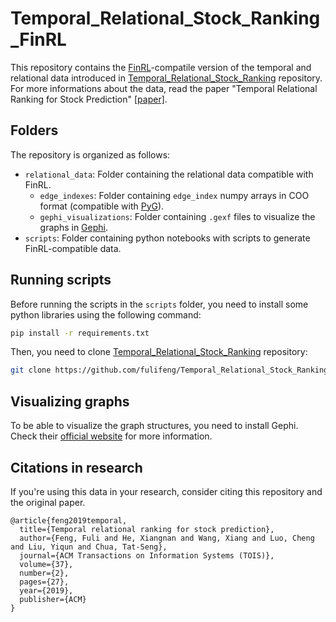 # Temporal_Relational_Stock_Ranking_FinRL

This repository contains the [FinRL](https://github.com/AI4Finance-Foundation/FinRL)-compatile version of the temporal and relational data introduced in [Temporal_Relational_Stock_Ranking](https://github.com/fulifeng/Temporal_Relational_Stock_Ranking) repository. For more informations about the data, read the paper "Temporal Relational Ranking for Stock Prediction" [\[paper\]](https://arxiv.org/abs/1809.09441).

## Folders

The repository is organized as follows:

- `relational_data`: Folder containing the relational data compatible with FinRL.
    - `edge_indexes`: Folder containing `edge_index` numpy arrays in COO format (compatible with [PyG](https://pyg.org/)).
    - `gephi_visualizations`: Folder containing `.gexf` files to visualize the graphs in [Gephi](https://gephi.org/).
- `scripts`: Folder containing python notebooks with scripts to generate FinRL-compatible data.

## Running scripts

Before running the scripts in the `scripts` folder, you need to install some python libraries using the following command:

```bash
pip install -r requirements.txt
```

Then, you need to clone [Temporal_Relational_Stock_Ranking](https://github.com/fulifeng/Temporal_Relational_Stock_Ranking) repository:

```bash
git clone https://github.com/fulifeng/Temporal_Relational_Stock_Ranking.git
```

## Visualizing graphs

To be able to visualize the graph structures, you need to install Gephi. Check their [official website](https://gephi.org/) for more information.

## Citations in research

If you're using this data in your research, consider citing this repository and the original paper.

```
@article{feng2019temporal,
  title={Temporal relational ranking for stock prediction},
  author={Feng, Fuli and He, Xiangnan and Wang, Xiang and Luo, Cheng and Liu, Yiqun and Chua, Tat-Seng},
  journal={ACM Transactions on Information Systems (TOIS)},
  volume={37},
  number={2},
  pages={27},
  year={2019},
  publisher={ACM}
}
```